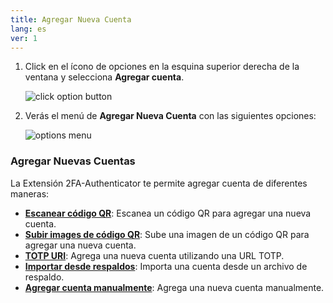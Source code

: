 ```yaml
---
title: Agregar Nueva Cuenta
lang: es
ver: 1
---
```


<!-- ## Agregar Nueva Cuenta -->

1. Click en el ícono de opciones en la esquina superior derecha de la ventana y selecciona **Agregar cuenta**.

    ![click option button](/img/docs/more-options-add-entry.webp)

2. Verás el menú de **Agregar Nueva Cuenta** con las siguientes opciones:
   
    ![options menu](/img/docs/add-entry-menu.webp)

### Agregar Nuevas Cuentas

La Extensión 2FA-Authenticator te permite agregar cuenta de diferentes maneras:

 - **[Escanear código QR](/es/docs/add-account/scan-qr-code/)**: Escanea un código QR para agregar una nueva cuenta.
 - **[Subir images de código QR](/es/docs/add-account/upload-qr-images/)**: Sube una imagen de un código QR para agregar una nueva cuenta.
 - **[TOTP URI](/es/docs/add-account/totp-uri/)**: Agrega una nueva cuenta utilizando una URL TOTP.
 - **[Importar desde respaldos](/es/docs/add-account/import-from-backups/)**: Importa una cuenta desde un archivo de respaldo.
 - **[Agregar cuenta manualmente](/es/docs/add-account/manual-entry/)**: Agrega una nueva cuenta manualmente.
